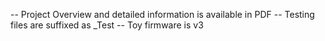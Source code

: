 -- Project Overview and detailed information is available in PDF 
-- Testing files are suffixed as _Test
-- Toy firmware is v3
